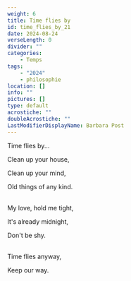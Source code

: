 ```yaml
---
weight: 6
title: Time flies by
id: time_flies_by_21
date: 2024-08-24
verseLength: 0
divider: ""
categories:
    - Temps
tags:
    - "2024"
    - philosophie
location: []
info: ""
pictures: []
type: default
acrostiche: ""
doubleAcrostiche: ""
LastModifierDisplayName: Barbara Post
---
```

Time flies by...

Clean up your house,

Clean up your mind,

Old things of any kind.

 \
My love, hold me tight,

It's already midnight,

Don't be shy.

 \
Time flies anyway,

Keep our way.
